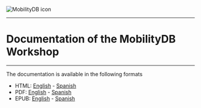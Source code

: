 <!--
   ****************************************************************************
    MobilityDB Manual
    Copyright(c) MobilityDB Contributors

    This documentation is licensed under a Creative Commons Attribution-Share
    Alike 3.0 License: https://creativecommons.org/licenses/by-sa/3.0/
   ****************************************************************************
-->
<img src="https://MobilityDB.github.io/MobilityDB/images/mobilitydb-logo.png"
     alt="MobilityDB icon"
     style="float: center; margin-right: 10px;" />

-----------------------------------------------
# **Documentation of the MobilityDB Workshop**
-----------------------------------------------


The documentation is available in the following formats

* HTML: [English](./html/index.html) - [Spanish](./es/html/index.html)
* PDF: [English](./mobilitydb-workshop.pdf) - [Spanish](./es/mobilitydb-workshop.pdf)
* EPUB: [English](./mobilitydb-workshop.epub) - [Spanish](./es/mobilitydb-workshop.epub)
